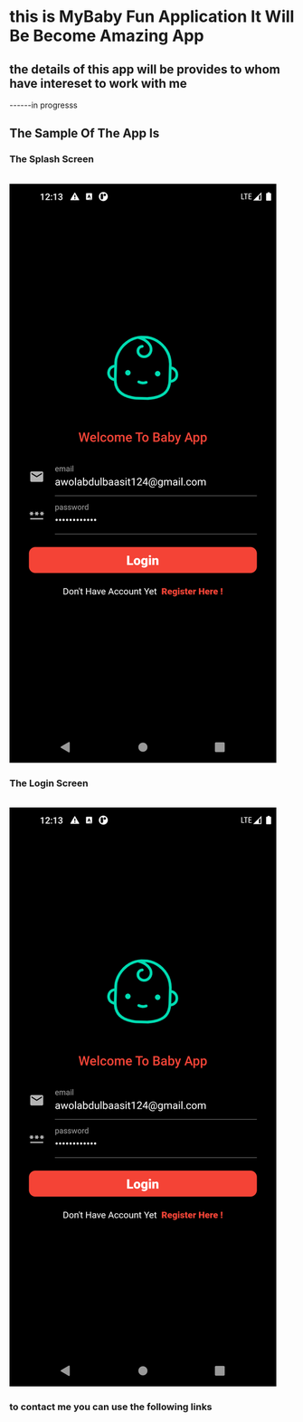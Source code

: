 # this is MyBaby Fun Application It Will Be Become Amazing App

## the details of this app will be provides to whom have intereset to work with me

------in progresss

## The Sample Of The App Is

### The Splash Screen

 <br/>
  <img src="assets/Prototypes/loginScreen.png" alt="notfound" />
 <br/>

### The Login Screen

<br/>
<img src ="assets/Prototypes/loginScreen.png"  alt="notfound"/>

<br/>

### to contact me you can use the following links
